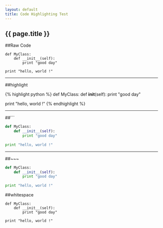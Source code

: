 ```yaml
---
layout: default
title: Code Highlighting Test
---
```

<h2>{{ page.title }}</h2>

##Raw Code

```
def MyClass:
    def __init__(self):
        print "good day"
      
print "hello, world !"
```

---

##highlight

{% highlight python %}
def MyClass:
    def __init__(self):
        print "good day"
      
print "hello, world !"
{% endhighlight %}

---

##```

```python
def MyClass:
    def __init__(self):
        print "good day"
      
print "hello, world !"
```

---

##~~~

~~~ python
def MyClass:
    def __init__(self):
        print "good day"
      
print "hello, world !"
~~~

##whitespace

    def MyClass:
        def __init__(self):
            print "good day"
      
    print "hello, world !"


  